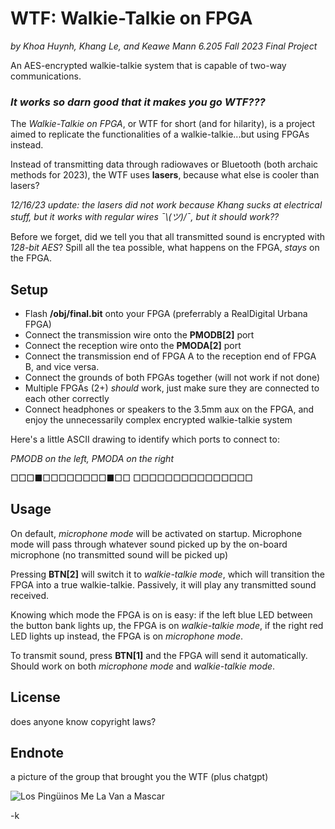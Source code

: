# WTF: Walkie-Talkie on FPGA
*by Khoa Huynh, Khang Le, and Keawe Mann*
*6.205 Fall 2023 Final Project*

An AES-encrypted walkie-talkie system that is capable of two-way communications.

### *It works so darn good that it makes you go WTF???*

The *Walkie-Talkie on FPGA*, or WTF for short (and for hilarity), is a project aimed to replicate the functionalities of a walkie-talkie...but using FPGAs instead.

Instead of transmitting data through radiowaves or Bluetooth (both archaic methods for 2023), the WTF uses **lasers**, because what else is cooler than lasers?

*12/16/23 update: the lasers did not work because Khang sucks at electrical stuff, but it works with regular wires  ¯\\_(ツ)_/¯, but it should work??*

Before we forget, did we tell you that all transmitted sound is encrypted with *128-bit AES*? Spill all the tea possible, what happens on the FPGA, *stays* on the FPGA.

## Setup
* Flash **/obj/final.bit** onto your FPGA (preferrably a RealDigital Urbana FPGA)
* Connect the transmission wire onto the **PMODB[2]** port
* Connect the reception wire onto the **PMODA[2]** port
* Connect the transmission end of FPGA A to the reception end of FPGA B, and vice versa.
* Connect the grounds of both FPGAs together (will not work if not done)
* Multiple FPGAs (2+) *should* work, just make sure they are connected to each other correctly
* Connect headphones or speakers to the 3.5mm aux on the FPGA, and enjoy the unnecessarily complex encrypted walkie-talkie system

Here's a little ASCII drawing to identify which ports to connect to:

*PMODB on the left, PMODA on the right*

□□□■□□□□□□□□■□□
□□□□□□□□□□□□□□□



## Usage

On default, *microphone mode* will be activated on startup. Microphone mode will pass through whatever sound picked up by the on-board microphone (no transmitted sound will be picked up)

Pressing **BTN[2]** will switch it to *walkie-talkie mode*, which will transition the FPGA into a true walkie-talkie. Passively, it will play any transmitted sound received.

Knowing which mode the FPGA is on is easy: if the left blue LED between the button bank lights up, the FPGA is on *walkie-talkie mode*, if the right red LED lights up instead, the FPGA is on *microphone mode*.

To transmit sound, press **BTN[1]** and the FPGA will send it automatically. Should work on both *microphone mode* and *walkie-talkie mode*.

## License
does anyone know copyright laws?

## Endnote
a picture of the group that brought you the WTF (plus chatgpt)

![Los Pingüinos Me La Van a Mascar](https://i.kym-cdn.com/entries/icons/facebook/000/047/271/los_penguins.jpg)

-k